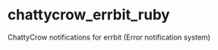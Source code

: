 chattycrow_errbit_ruby
======================

ChattyCrow notifications for errbit (Error notification system)
